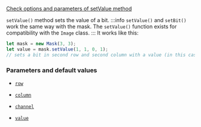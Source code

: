 [Check options and parameters of setValue method](https://image-js.github.io/image-js-typescript/classes/Mask.html#setValue 'github.io link')

`setValue()` method sets the value of a bit.
:::info
`setValue()` and `setBit()` work the same way with the mask. The `setValue()` function exists for compatibility with the `Image` class.
:::
It works like this:

```ts
let mask = new Mask(3, 3);
let value = mask.setValue(1, 1, 0, 1);
// sets a bit in second row and second column with a value (in this case 1).
```

### Parameters and default values

- [`row`](https://image-js.github.io/image-js-typescript/classes/Mask.html#setValue 'github.io link')

- [`column`](https://image-js.github.io/image-js-typescript/classes/Mask.html#setValue 'github.io link')

- [`channel`](https://image-js.github.io/image-js-typescript/classes/Mask.html#setValue 'github.io link')

- [`value`](https://image-js.github.io/image-js-typescript/classes/Mask.html#setValue 'github.io link')
